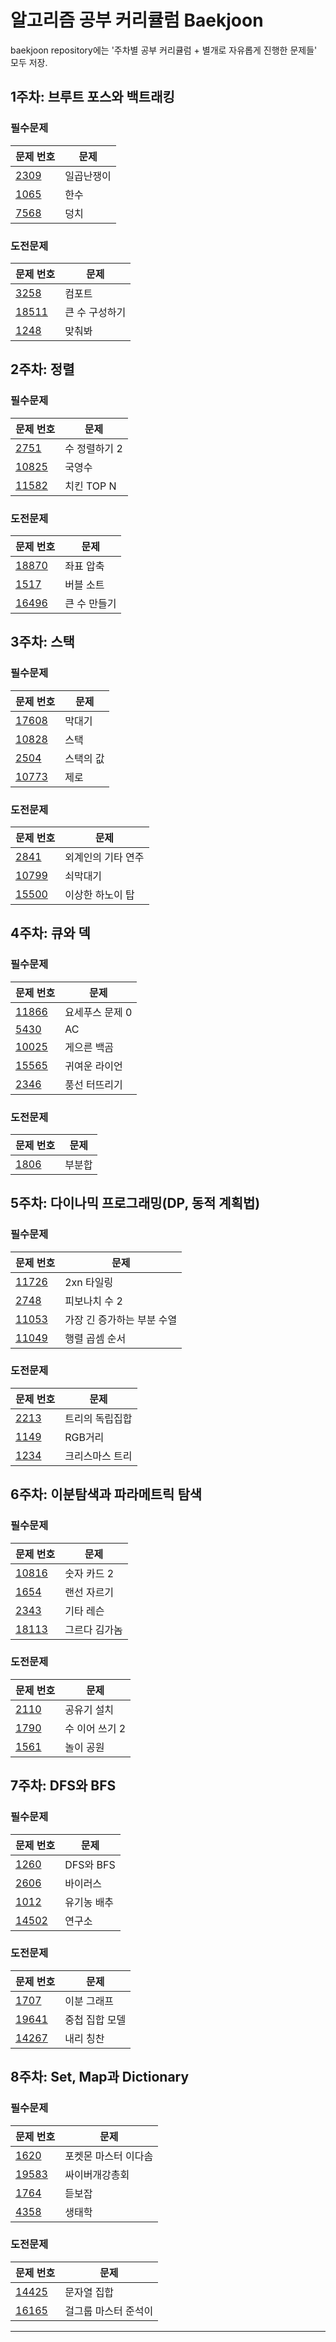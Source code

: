 # 알고리즘 공부 커리큘럼 Baekjoon
baekjoon repository에는 '주차별 공부 커리큘럼 + 별개로 자유롭게 진행한 문제들' 모두 저장.

## 1주차: 브루트 포스와 백트래킹

### 필수문제
| 문제 번호 | 문제 |
| --- | --- |
| [2309](https://www.acmicpc.net/problem/2309) | 일곱난쟁이 |
| [1065](https://www.acmicpc.net/problem/1065) | 한수 |
| [7568](https://www.acmicpc.net/problem/7568) | 덩치 |

### 도전문제
| 문제 번호 | 문제 |
| --- | --- |
| [3258](https://www.acmicpc.net/problem/3258) | 컴포트 |
| [18511](https://www.acmicpc.net/problem/18511) | 큰 수 구성하기 |
| [1248](https://www.acmicpc.net/problem/1248) | 맞춰봐 |

## 2주차: 정렬

### 필수문제
| 문제 번호 | 문제 |
| --- | --- |
| [2751](https://www.acmicpc.net/problem/2751) | 수 정렬하기 2 |
| [10825](https://www.acmicpc.net/problem/10825) | 국영수 |
| [11582](https://www.acmicpc.net/problem/11582) | 치킨 TOP N |

### 도전문제
| 문제 번호 | 문제 |
| --- | --- |
| [18870](https://www.acmicpc.net/problem/18870) | 좌표 압축 |
| [1517](https://www.acmicpc.net/problem/1517) | 버블 소트 |
| [16496](https://www.acmicpc.net/problem/16496) | 큰 수 만들기 |

## 3주차: 스택

### 필수문제
| 문제 번호 | 문제 |
| --- | --- |
| [17608](https://www.acmicpc.net/problem/17608) | 막대기 |
| [10828](https://www.acmicpc.net/problem/10828) | 스택 |
| [2504](https://www.acmicpc.net/problem/2504) | 스택의 값 |
| [10773](https://www.acmicpc.net/problem/10773) | 제로 |

### 도전문제
| 문제 번호 | 문제 |
| --- | --- |
| [2841](https://www.acmicpc.net/problem/2841) | 외계인의 기타 연주 |
| [10799](https://www.acmicpc.net/problem/10799) | 쇠막대기 |
| [15500](https://www.acmicpc.net/problem/15500) | 이상한 하노이 탑 |

## 4주차: 큐와 덱

### 필수문제
| 문제 번호 | 문제 |
| --- | --- |
| [11866](https://www.acmicpc.net/problem/11866) | 요세푸스 문제 0 |
| [5430](https://www.acmicpc.net/problem/5430) | AC |
| [10025](https://www.acmicpc.net/problem/10025) | 게으른 백곰 |
| [15565](https://www.acmicpc.net/problem/15565) | 귀여운 라이언 |
| [2346](https://www.acmicpc.net/problem/2346) | 풍선 터뜨리기 |

### 도전문제
| 문제 번호 | 문제 |
| --- | --- |
| [1806](https://www.acmicpc.net/problem/1806) | 부분합 |

## 5주차: 다이나믹 프로그래밍(DP, 동적 계획법)

### 필수문제
| 문제 번호 | 문제 |
| --- | --- |
| [11726](https://www.acmicpc.net/problem/11726) | 2xn 타일링 |
| [2748](https://www.acmicpc.net/problem/2748) | 피보나치 수 2 |
| [11053](https://www.acmicpc.net/problem/11053) | 가장 긴 증가하는 부분 수열 |
| [11049](https://www.acmicpc.net/problem/11049) | 행렬 곱셈 순서 |

### 도전문제
| 문제 번호 | 문제 |
| --- | --- |
| [2213](https://www.acmicpc.net/problem/2213) | 트리의 독립집합 |
| [1149](https://www.acmicpc.net/problem/1149) | RGB거리 |
| [1234](https://www.acmicpc.net/problem/1234) | 크리스마스 트리 |

## 6주차: 이분탐색과 파라메트릭 탐색

### 필수문제
| 문제 번호 | 문제 |
| --- | --- |
| [10816](https://www.acmicpc.net/problem/10816) | 숫자 카드 2 |
| [1654](https://www.acmicpc.net/problem/1654) | 랜선 자르기 |
| [2343](https://www.acmicpc.net/problem/2343) | 기타 레슨 |
| [18113](https://www.acmicpc.net/problem/18113) | 그르다 김가놈 |

### 도전문제
| 문제 번호 | 문제 |
| --- | --- |
| [2110](https://www.acmicpc.net/problem/2110) | 공유기 설치 |
| [1790](https://www.acmicpc.net/problem/1790) | 수 이어 쓰기 2 |
| [1561](https://www.acmicpc.net/problem/1561) | 놀이 공원 |

## 7주차: DFS와 BFS

### 필수문제
| 문제 번호 | 문제 |
| --- | --- |
| [1260](https://www.acmicpc.net/problem/1260) | DFS와 BFS |
| [2606](https://www.acmicpc.net/problem/2606) | 바이러스 |
| [1012](https://www.acmicpc.net/problem/1012) | 유기농 배추 |
| [14502](https://www.acmicpc.net/problem/14502) | 연구소 |

### 도전문제
| 문제 번호 | 문제 |
| --- | --- |
| [1707](https://www.acmicpc.net/problem/1707) | 이분 그래프 |
| [19641](https://www.acmicpc.net/problem/19641) | 중첩 집합 모델 |
| [14267](https://www.acmicpc.net/problem/14267) | 내리 칭찬 |

## 8주차: Set, Map과 Dictionary

### 필수문제
| 문제 번호 | 문제 |
| --- | --- |
| [1620](https://www.acmicpc.net/problem/1620) | 포켓몬 마스터 이다솜 |
| [19583](https://www.acmicpc.net/problem/19583) | 싸이버개강총회 |
| [1764](https://www.acmicpc.net/problem/1764) | 듣보잡 |
| [4358](https://www.acmicpc.net/problem/4358) | 생태학 |

### 도전문제
| 문제 번호 | 문제 |
| --- | --- |
| [14425](https://www.acmicpc.net/problem/14425) | 문자열 집합 |
| [16165](https://www.acmicpc.net/problem/16165) | 걸그룹 마스터 준석이 |

---


